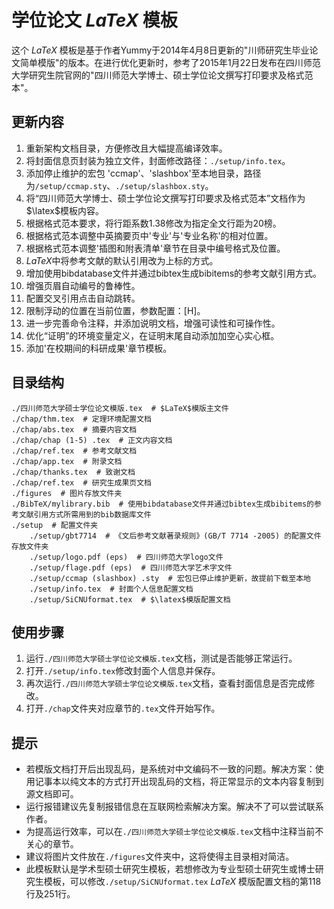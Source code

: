 # 学位论文 $LaTeX$ 模板

这个 $LaTeX$ 模板是基于作者Yummy于2014年4月8日更新的"川师研究生毕业论文简单模版"的版本。在进行优化更新时，参考了2015年1月22日发布在四川师范大学研究生院官网的"四川师范大学博士、硕士学位论文撰写打印要求及格式范本"。

## 更新内容

1. 重新架构文档目录，方便修改且大幅提高编译效率。
2. 将封面信息页封装为独立文件，封面修改路径：`./setup/info.tex`。
3. 添加停止维护的宏包 'ccmap'、'slashbox'至本地目录，路径为`/setup/ccmap.sty`、`./setup/slashbox.sty`。
4. 将“四川师范大学博士、硕士学位论文撰写打印要求及格式范本”文档作为$\latex$模板内容。
5. 根据格式范本要求，将行距系数1.38修改为指定全文行距为20榜。
6. 根据格式范本调整中英摘要页中'专业'与'专业名称'的相对位置。
7. 根据格式范本调整'插图和附表清单'章节在目录中编号格式及位置。
8. $LaTeX$中将参考文献的默认引用改为上标的方式。
9. 增加使用bibdatabase文件并通过bibtex生成bibitems的参考文献引用方式。
10. 增强页眉自动编号的鲁棒性。
11. 配置交叉引用点击自动跳转。
12. 限制浮动的位置在当前位置，参数配置：[H]。
13. 进一步完善命令注释，并添加说明文档，增强可读性和可操作性。
14. 优化“证明”的环境变量定义，在证明末尾自动添加加空心实心框。
15. 添加'在校期间的科研成果'章节模板。

## 目录结构

```plaintext
./四川师范大学硕士学位论文模版.tex  # $LaTeX$模版主文件
./chap/thm.tex  # 定理环境配置文档
./chap/abs.tex  # 摘要内容文档
./chap/chap (1-5) .tex  # 正文内容文档
./chap/ref.tex  # 参考文献文档
./chap/app.tex  # 附录文档
./chap/thanks.tex  # 致谢文档
./chap/ref.tex  # 研究生成果页文档
./figures  # 图片存放文件夹
./BibTeX/mylibrary.bib  # 使用bibdatabase文件并通过bibtex生成bibitems的参考文献引用方式所需用到的bib数据库文件
./setup  # 配置文件夹
    ./setup/gbt7714  # 《文后参考文献著录规则》(GB/T 7714 -2005) 的配置文件存放文件夹
    ./setup/logo.pdf (eps)  # 四川师范大学logo文件
    ./setup/flage.pdf (eps)  # 四川师范大学艺术字文件
    ./setup/ccmap (slashbox) .sty  # 宏包已停止维护更新，故提前下载至本地
    ./setup/info.tex  # 封面个人信息配置文档
    ./setup/SiCNUformat.tex  # $\latex$模版配置文档
```

## 使用步骤

1. 运行`./四川师范大学硕士学位论文模版.tex`文档，测试是否能够正常运行。
2. 打开`./setup/info.tex`修改封面个人信息并保存。
3. 再次运行`./四川师范大学硕士学位论文模版.tex`文档，查看封面信息是否完成修改。
4. 打开`./chap`文件夹对应章节的`.tex`文件开始写作。

## 提示

- 若模版文档打开后出现乱码，是系统对中文编码不一致的问题。解决方案：使用记事本以纯文本的方式打开出现乱码的文档，将正常显示的文本内容复制到源文档即可。
- 运行报错建议先复制报错信息在互联网检索解决方案。解决不了可以尝试联系作者。
- 为提高运行效率，可以在`./四川师范大学硕士学位论文模版.tex`文档中注释当前不关心的章节。
- 建议将图片文件放在`./figures`文件夹中，这将使得主目录相对简洁。
- 此模板默认是学术型硕士研究生模板，若想修改为专业型硕士研究生或博士研究生模板，可以修改`./setup/SiCNUformat.tex` $LaTeX$ 模版配置文档的第118行及251行。
